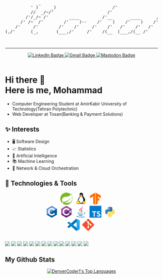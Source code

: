 <div align="center">
  <pre>
             _                                                                                                       
          ' )     _)                      /'                                                                     /'
          //  _/~/'                     /'                                                                     /'  
        /'/_/~ /'        ____         /'__       ____      ,__________      ,__________      ____      _____,/'    
      /' /~  /'        /'    )--    /'    )    /'    )    /'    )     )    /'    )     )   /'    )   /'    /'      
    /'     /'        /'    /'     /'    /'   /'    /'   /'    /'    /'   /'    /'    /'  /'    /'  /'    /'        
(,/'      (_,       (___,/'     /'    /(__  (___,/(__ /'    /'    /(__ /'    /'    /(__ (___,/(__ (___,/(__        
                                                                                                                   
                                                                                                                   
  </pre>
  <hr />
</div>
<div id="badges" align="center">
  <a href="https://www.linkedin.com/in/sfri-mhmd/">
    <img src="https://img.shields.io/badge/LinkedIn-blue?style=for-the-badge&logo=linkedin&logoColor=white" alt="LinkedIn Badge"/>
  </a>
  <a href="mailto:msafari8051@gmail.com">
    <img src="https://img.shields.io/badge/Gmail-red?style=for-the-badge&logo=Gmail&logoColor=white" alt="Gmail Badge"/>
  </a>
  <a href="https://mastodon.social/@sfri_mhmd">
    <img src="https://img.shields.io/badge/Mastodon-purple?style=for-the-badge&logo=mastodon&logoColor=white" alt="Mastodon Badge"/>
  </a>
  <br />
    <img src="https://komarev.com/ghpvc/?username=mohammad-safari" alt=""/>
</div>

# Hi there 👋 <br> Here is me, Mohammad
* Computer Engineering Student at AmirKabir University of Technology(Tehran Polytechnic)
* Web Developer at Tosan(Banking & Payment Solutions)

## ✨ Interests
* 🖥️ Software Design
* 📈 Statistics
* 🤖 Artificial Intelligence
* 📚 Machine Learning
* 🐳 Network & Cloud Orchestration 

## 🔧 Technologies & Tools

<div align="center">
  <img src="https://github.com/devicons/devicon/blob/master/icons/spring/spring-original.svg" title="Spring" alt="Spring" width="40" height="40"/>&nbsp;
  <img src="https://github.com/devicons/devicon/blob/master/icons/linux/linux-original.svg" title="Linux" alt="Linux" width="40" height="40"/>&nbsp;
  <img src="https://github.com/devicons/devicon/blob/master/icons/tensorflow/tensorflow-original.svg" title="Tensorflow" alt="Tensorflow" width="40" height="40"/>&nbsp;
  <br />
  <img src="https://github.com/devicons/devicon/blob/master/icons/c/c-original.svg" title="c" alt="c" width="40" height="40"/>&nbsp;
  <img src="https://github.com/devicons/devicon/blob/master/icons/csharp/csharp-original.svg" title="CSharp" alt="CSharp" width="40" height="40"/>&nbsp;
  <img src="https://github.com/devicons/devicon/blob/master/icons/java/java-original.svg" title="Java" alt="Java" width="40" height="40"/>&nbsp;
  <img src="https://github.com/devicons/devicon/blob/master/icons/typescript/typescript-original.svg" title="typescript" alt="typescript" width="40" height="40"/>&nbsp;
  <img src="https://github.com/devicons/devicon/blob/master/icons/python/python-original.svg" title="python" alt="python" width="40" height="40"/>&nbsp;
  <br />
  <img src="https://github.com/devicons/devicon/blob/master/icons/vscode/vscode-original.svg" title="vscode" alt="vscode" width="40" height="40"/>&nbsp;
  <img src="https://github.com/devicons/devicon/blob/master/icons/git/git-original.svg" title="git" alt="git" width="40" height="40"/>&nbsp;
  
  <br />
  <br />
</div>

![](https://img.shields.io/badge/OS-Windows-informational?style=flat&logo=windows&logoColor=white&color=2bbc8a)
![](https://img.shields.io/badge/OS-Linux-informational?style=flat&logo=linux&logoColor=white&color=2bbc8a)
![](https://img.shields.io/badge/Editor-Visual_Studio_Code-informational?style=flat&logo=visualstudiocode&logoColor=white&color=2bbc8a)
![](https://img.shields.io/badge/Code-C%23-informational?style=flat&logo=CSharp&logoColor=white&color=2bbc8a)
![](https://img.shields.io/badge/Code-Java-informational?style=flat&logo=java&logoColor=white&color=2bbc8a)
![](https://img.shields.io/badge/Code-TypeScript-informational?style=flat&logo=typescript&logoColor=white&color=2bbc8a)
![](https://img.shields.io/badge/Code-JavaScript-informational?style=flat&logo=javascript&logoColor=white&color=2bbc8a)
![](https://img.shields.io/badge/Code-Python-informational?style=flat&logo=python&logoColor=white&color=2bbc8a)
![](https://img.shields.io/badge/Code-C-informational?style=flat&logo=c&logoColor=white&color=2bbc8a)
![](https://img.shields.io/badge/Framework-Angular-informational?style=flat&logo=Angular&logoColor=white&color=2bbc8a)
![](https://img.shields.io/badge/Framework-Spring-informational?style=flat&logo=Spring&logoColor=white&color=2bbc8a)
![](https://img.shields.io/badge/Framework-.NET-informational?style=flat&logo=dotnet&logoColor=white&color=2bbc8a)
![](https://img.shields.io/badge/Shell-Bash-informational?style=flat&logo=gnu-bash&logoColor=white&color=2bbc8a)
![](https://img.shields.io/badge/Shell-Powershell-informational?style=flat&logo=powershell&logoColor=white&color=2bbc8a)

## My Github Stats

<div align="center">
  <a href="https://github.com/anuraghazra/github-readme-stats"><img alt="DenverCoder1's Top Languages" src="https://github-readme-stats.vercel.app/api/top-langs/?username=mohammad-safari&langs_count=8&layout=compact&theme=highcontrast&hide_border=false" height="192px"/></a>
</div>
